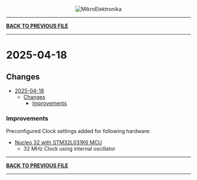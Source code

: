 
<p align="center">
  <img src="http://www.mikroe.com/img/designs/beta/logo_small.png?raw=true" alt="MikroElektronika"/>
</p>

---

**[BACK TO PREVIOUS FILE](../changelog.md)**

---

# 2025-04-18

## Changes

- [2025-04-18](#2025-04-18)
  - [Changes](#changes)
    + [Improvements](#improvements)

### Improvements

Preconfigured Clock settings added for following hardware:

+ [Nucleo 32 with STM32L031K6 MCU](https://www.st.com/content/st_com/en/products/evaluation-tools/product-evaluation-tools/mcu-mpu-eval-tools/stm32-mcu-mpu-eval-tools/stm32-nucleo-boards/nucleo-l031k6.html)
  + 32 MHz Clock using internal oscillator

---

**[BACK TO PREVIOUS FILE](../changelog.md)**

---
